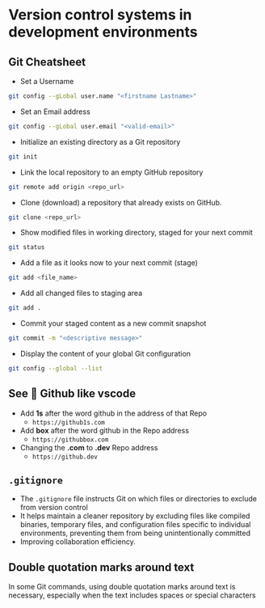# Version control systems in development environments

## Git Cheatsheet

- Set a Username

```bash
git config --gLobal user.name "<firstname Lastname>"
```

- Set an Email address

```bash
git config --gLobal user.email "<valid-email>"
```

- Initialize an existing directory as a Git repository

```bash
git init
```

- Link the local repository to an empty GitHub repository

```bash
git remote add origin <repo_url>
```

- Clone (download) a repository that already exists on GitHub.

```bash
git clone <repo_url>
```

- Show modified files in working directory, staged for your next commit

```bash
git status
```

- Add a file as it looks now to your next commit (stage)

```bash
git add <file_name>
```

- Add all changed files to staging area

```bash
git add .
```

- Commit your staged content as a new commit snapshot

```bash
git commit -m "<descriptive message>"
```

- Display the content of your global Git configuration

```bash
git config --global --list
```

## See 👀 Github like vscode

- Add **1s** after the word github in the address of that Repo
  - `https://github1s.com`
- Add **box** after the word github in the Repo address
  - `https://githubbox.com`
- Changing the **.com** to **.dev** Repo address
  - `https://github.dev`

## `.gitignore`

- The `.gitignore` file instructs Git on which files or directories to exclude from version control
- It helps maintain a cleaner repository by excluding files like compiled binaries, temporary files, and configuration files specific to individual environments, preventing them from being unintentionally committed
- Improving collaboration efficiency.

## Double quotation marks around text

In some Git commands, using double quotation marks around text is necessary, especially when the text includes spaces or special characters
